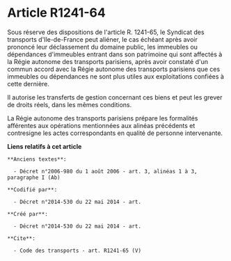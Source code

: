 # Article R1241-64

Sous réserve des dispositions de l'article R. 1241-65, le Syndicat des transports d'Ile-de-France peut aliéner, le cas
échéant après avoir prononcé leur déclassement du domaine public, les immeubles ou dépendances d'immeubles entrant dans son
patrimoine qui sont affectés à la Régie autonome des transports parisiens, après avoir constaté d'un commun accord avec la
Régie autonome des transports parisiens que ces immeubles ou dépendances ne sont plus utiles aux exploitations confiées à
cette dernière. 

Il autorise les transferts de gestion concernant ces biens et peut les grever de droits réels, dans les mêmes conditions. 

La Régie autonome des transports parisiens prépare les formalités afférentes aux opérations mentionnées aux alinéas
précédents et contresigne les actes correspondants en qualité de personne intervenante.

**Liens relatifs à cet article**

	**Anciens textes**:

	  - Décret n°2006-980 du 1 août 2006 - art. 3, alinéas 1 à 3, paragraphe I (Ab)

	**Codifié par**:

	  - Décret n°2014-530 du 22 mai 2014 - art.

	**Créé par**:

	  - Décret n°2014-530 du 22 mai 2014 - art.

	**Cite**:

	  - Code des transports - art. R1241-65 (V)
